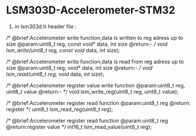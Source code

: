 # LSM303D-Accelerometer-STM32

1) in lsm303d.h header file : 

/*
@brief:Accelerometer write function,data is written to reg adress up to size
@param:uint8_t reg, const void* data, int size
@return:-
*/
void lsm_write(uint8_t reg, const void* data, int size);

/*
@brief:Accelerometer write function,data is read from reg adress up to size
@param:uint8_t reg, void* data, int size
@return:-
*/
void lsm_read(uint8_t reg, void* data, int size);

 /*
@brief:Accelerometer register value write function
@param:uint8_t reg, uint8_t value
@return:-
*/
void lsm_write_reg(uint8_t reg, uint8_t value);

/*
@brief:Accelerometer register read function
@param:uint8_t reg
@return: register
*/
uint8_t lsm_read_reg(uint8_t reg);

/*
@brief:Accelerometer register read function
@param:uint8_t reg
@return:register value
*/
int16_t lsm_read_value(uint8_t reg);
